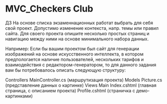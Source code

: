 # MVC_Checkers Club
ДЗ
На основе списка экзаменнационных работат выбрать для себя свой проект. Допустимо изменение контекста, напр. темы или правил сайта.
Для своего проекта опишите несколько простых страниц и навигацию между ними на основе минимального набора данных.

Например:
Если бы вашим проектом был сайт для генерации изображений на основе искусственного интеллекта, в котором предпологается наличие пользователей, нескольких тарифов и взаимодействия с редактором-генератором, то для данного задания вам бы потребовалось описать следующую структуру:

Controllers
MainController.cs (маршрутизация проекта)
Models
Picture.cs (представление данных о картинке)
Views
Main
Index.cshtml (главная страница, с описанием проекта)
Profile.cshtml (страничка с демо-картинками)
